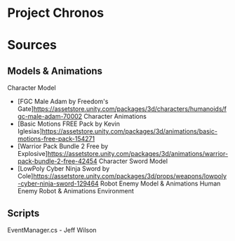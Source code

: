 # Project Chronos

# Sources
## Models & Animations
Character Model
- [FGC Male Adam by Freedom's Gate]https://assetstore.unity.com/packages/3d/characters/humanoids/fgc-male-adam-70002
Character Animations
- [Basic Motions FREE Pack by Kevin Iglesias]https://assetstore.unity.com/packages/3d/animations/basic-motions-free-pack-154271
- [Warrior Pack Bundle 2 Free by Explosive]https://assetstore.unity.com/packages/3d/animations/warrior-pack-bundle-2-free-42454
Character Sword Model
- [LowPoly Cyber Ninja Sword by Cole]https://assetstore.unity.com/packages/3d/props/weapons/lowpoly-cyber-ninja-sword-129464
Robot Enemy Model & Animations
Human Enemy Robot & Animations
Environment

## Scripts
EventManager.cs - Jeff Wilson